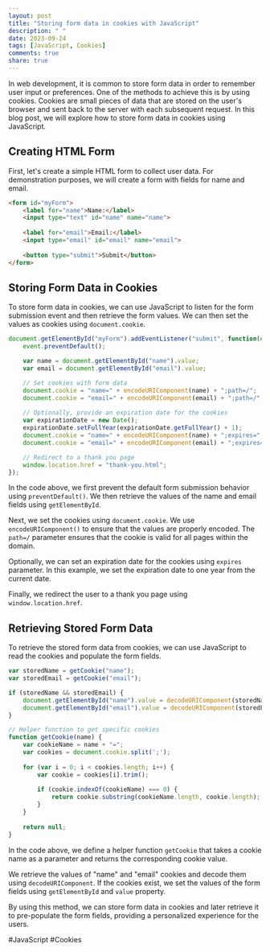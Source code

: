 ```yaml
---
layout: post
title: "Storing form data in cookies with JavaScript"
description: " "
date: 2023-09-24
tags: [JavaScript, Cookies]
comments: true
share: true
---
```


In web development, it is common to store form data in order to remember user input or preferences. One of the methods to achieve this is by using cookies. Cookies are small pieces of data that are stored on the user's browser and sent back to the server with each subsequent request. In this blog post, we will explore how to store form data in cookies using JavaScript.

## Creating HTML Form

First, let's create a simple HTML form to collect user data. For demonstration purposes, we will create a form with fields for name and email.

```html
<form id="myForm">
    <label for="name">Name:</label>
    <input type="text" id="name" name="name">
  
    <label for="email">Email:</label>
    <input type="email" id="email" name="email">
  
    <button type="submit">Submit</button>
</form>
```

## Storing Form Data in Cookies

To store form data in cookies, we can use JavaScript to listen for the form submission event and then retrieve the form values. We can then set the values as cookies using `document.cookie`.

```javascript
document.getElementById("myForm").addEventListener("submit", function(event) {
    event.preventDefault();

    var name = document.getElementById("name").value;
    var email = document.getElementById("email").value;

    // Set cookies with form data
    document.cookie = "name=" + encodeURIComponent(name) + ";path=/";
    document.cookie = "email=" + encodeURIComponent(email) + ";path=/";
  
    // Optionally, provide an expiration date for the cookies
    var expirationDate = new Date();
    expirationDate.setFullYear(expirationDate.getFullYear() + 1);
    document.cookie = "name=" + encodeURIComponent(name) + ";expires=" + expirationDate.toUTCString() + ";path=/";
    document.cookie = "email=" + encodeURIComponent(email) + ";expires=" + expirationDate.toUTCString() + ";path=/";

    // Redirect to a thank you page
    window.location.href = "thank-you.html";
});
```

In the code above, we first prevent the default form submission behavior using `preventDefault()`. We then retrieve the values of the name and email fields using `getElementById`. 

Next, we set the cookies using `document.cookie`. We use `encodeURIComponent()` to ensure that the values are properly encoded. The `path=/` parameter ensures that the cookie is valid for all pages within the domain.

Optionally, we can set an expiration date for the cookies using `expires` parameter. In this example, we set the expiration date to one year from the current date.

Finally, we redirect the user to a thank you page using `window.location.href`.

## Retrieving Stored Form Data

To retrieve the stored form data from cookies, we can use JavaScript to read the cookies and populate the form fields.

```javascript
var storedName = getCookie("name");
var storedEmail = getCookie("email");

if (storedName && storedEmail) {
    document.getElementById("name").value = decodeURIComponent(storedName);
    document.getElementById("email").value = decodeURIComponent(storedEmail);
}

// Helper function to get specific cookies
function getCookie(name) {
    var cookieName = name + "=";
    var cookies = document.cookie.split(';');
  
    for (var i = 0; i < cookies.length; i++) {
        var cookie = cookies[i].trim();
      
        if (cookie.indexOf(cookieName) === 0) {
            return cookie.substring(cookieName.length, cookie.length);
        }
    }
  
    return null;
}
```

In the code above, we define a helper function `getCookie` that takes a cookie name as a parameter and returns the corresponding cookie value.

We retrieve the values of "name" and "email" cookies and decode them using `decodeURIComponent`. If the cookies exist, we set the values of the form fields using `getElementById` and `value` property.

By using this method, we can store form data in cookies and later retrieve it to pre-populate the form fields, providing a personalized experience for the users.

#JavaScript #Cookies